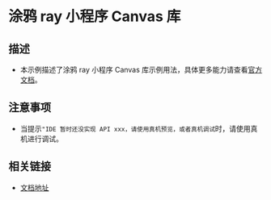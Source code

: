 # 涂鸦 ray 小程序 Canvas 库

## 描述

- 本示例描述了涂鸦 ray 小程序 Canvas 库示例用法，具体更多能力请查看[官方文档](https://developer.tuya.com/material/library_oHEKLjj0/component?code=RayPencilFlow)。

## 注意事项

- 当提示`"IDE 暂时还没实现 API xxx，请使用真机预览，或者真机调试`时，请使用真机进行调试。

## 相关链接

- [文档地址](https://developer.tuya.com/material/library_oHEKLjj0/component?code=RayPencilFlow)
